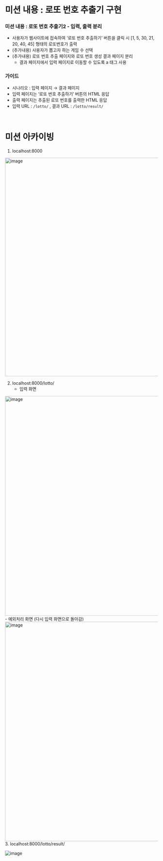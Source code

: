 # 미션 내용 : 로또 번호 추출기 구현

### 미션 내용 : 로또 번호 추출기2 - 입력, 출력 분리

- 사용자가 웹사이트에 접속하여 ‘로또 번호 추출하기’ 버튼을 클릭 시 [1, 5, 30, 21, 20, 40, 45] 형태의 로또번호가 출력
- (추가내용) 사용자가 뽑고자 하는 게임 수 선택
- (추가내용) 로또 번호 추출 페이지와 로또 번호 생성 결과 페이지 분리
    - 결과 페이지에서 입력 페이지로 이동할 수 있도록 a 태그 사용

### 가이드
- 시나리오 : 입력 페이지 → 결과 페이지
- 입력 페이지는 ‘로또 번호 추출하기’ 버튼의 HTML 응답
- 출력 페이지는 추출된 로또 번호를 출력한 HTML 응답
- 입력 URL : `/lotto/` , 결과 URL : `/lotto/result/`

</br> 

# 미션 아카이빙 

1. localhost:8000
<img width="717" alt="image" src="https://user-images.githubusercontent.com/62318430/161463453-9c6868f5-d9a9-4fe2-9d9b-302e3bb33a1d.png">

</br>

2. localhost:8000/lotto/ 
    - 입력 화면 
<img width="721" alt="image" src="https://user-images.githubusercontent.com/62318430/161463481-977c3de6-97d7-422b-af48-241a7d14b6d1.png">
    - 예외처리 화면 (다시 입력 화면으로 돌아감) 
<img width="720" alt="image" src="https://user-images.githubusercontent.com/62318430/161463544-d597342f-2a9f-43b7-9821-d7e822cea6be.png">

</br>
3. localhost:8000/lotto/result/

![image](https://user-images.githubusercontent.com/62318430/161463669-1cdbb3cf-7350-4c63-a6db-d191792d7942.png)

